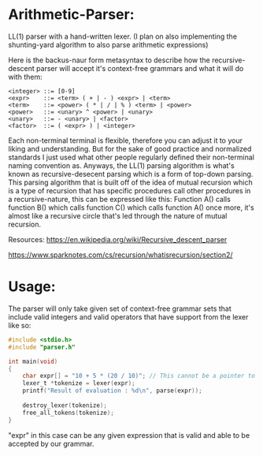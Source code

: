 # Arithmetic-Parser:
LL(1) parser with a hand-written lexer. (I plan on also implementing the shunting-yard algorithm to also parse arithmetic expressions)

Here is the backus-naur form metasyntax to describe how the recursive-descent parser will accept it's context-free grammars and what it will do with them:
```bnf
<integer> ::= [0-9]
<expr>    ::= <term> ( + | - ) <expr> | <term>
<term>    ::= <power> ( * | / | % ) <term> | <power>
<power>   ::= <unary> ^ <power> | <unary>
<unary>   ::= - <unary> | <factor>
<factor>  ::= ( <expr> ) | <integer>
```

Each non-terminal terminal is flexible, therefore you can adjust it to your liking and understanding. But for the sake of good practice and normalized standards I 
just used what other people regularly defined their non-terminal naming convention as. Anyways, the LL(1) parsing algorithm is what's known as recursive-desecent 
parsing which is a form of top-down parsing. This parsing algorithm that is built off of the idea of mutual recursion which is a type of recursion that has 
specific procedures call other procedures in a recursive-nature, this can be expressed like this: Function A() calls function B() which calls function C() which calls function A() once more, it's almost like a recursive circle that's led through the nature of mutual recursion.

Resources:
https://en.wikipedia.org/wiki/Recursive_descent_parser

https://www.sparknotes.com/cs/recursion/whatisrecursion/section2/


# Usage:
The parser will only take given set of context-free grammar sets that include valid integers and valid operators that have support from the lexer like so:
```c
#include <stdio.h>
#include "parser.h"

int main(void)
{
    char expr[] = "10 + 5 * (20 / 10)"; // This cannot be a pointer to a string because pointers only hold string literals that however cannot be modified.
    lexer_t *tokenize = lexer(expr);
    printf("Result of evaluation : %d\n", parse(expr));
    
    destroy_lexer(tokenize);
    free_all_tokens(tokenize);
}
```

"expr" in this case can be any given expression that is valid and able to be accepted by our grammar.
